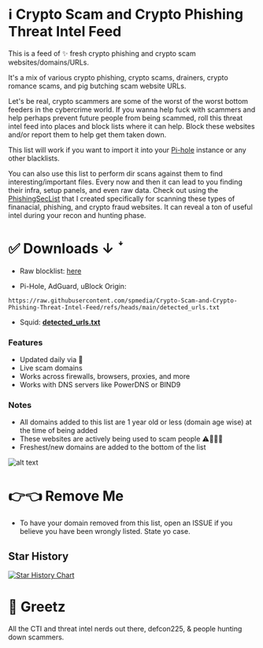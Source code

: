 # ℹ️ Crypto Scam and Crypto Phishing Threat Intel Feed
This is a feed of ✨ fresh crypto phishing and crypto scam websites/domains/URLs.

It's a mix of various crypto phishing, crypto scams, drainers, crypto romance scams, and pig butching scam website URLs.

Let's be real, crypto scammers are some of the worst of the worst bottom feeders in the cybercrime world. If you wanna help fuck with scammers and help perhaps prevent future people from being scammed, roll this threat intel feed into places and block lists where it can help. Block these websites and/or report them to help get them taken down.

This list will work if you want to import it into your [Pi-hole](https://pi-hole.net/) instance or any other blacklists.

You can also use this list to perform dir scans against them to find interesting/important files. Every now and then it can lead to you finding their infra, setup panels, and even raw data. Check out using the [PhishingSecList](https://github.com/spmedia/PhishingSecLists) that I created specifically for scanning these types of finanacial, phishing, and crypto fraud websites. It can reveal a ton of useful intel during your recon and hunting phase.

# ✅ Downloads ↓ ꜜ

- Raw blocklist: [here](https://raw.githubusercontent.com/spmedia/Crypto-Scam-and-Crypto-Phishing-Threat-Intel-Feed/refs/heads/main/detected_urls.txt)

- Pi-Hole, AdGuard, uBlock Origin:
```
https://raw.githubusercontent.com/spmedia/Crypto-Scam-and-Crypto-Phishing-Threat-Intel-Feed/refs/heads/main/detected_urls.txt
```
- Squid: **[detected_urls.txt](https://raw.githubusercontent.com/spmedia/Crypto-Scam-and-Crypto-Phishing-Threat-Intel-Feed/refs/heads/main/detected_urls.txt)** 
### Features

- Updated daily via 🤖
- Live scam domains
- Works across firewalls, browsers, proxies, and more
- Works with DNS servers like PowerDNS or BIND9 

### Notes
- All domains added to this list are 1 year old or less (domain age wise) at the time of being added
- These websites are actively being used to scam people ⚠️🚩🧙‍♂️
- Freshest/new domains are added to the bottom of the list

![alt text](https://i.imgur.com/JA22DtP.png)

# 👉👈 Remove Me

- To have your domain removed from this list, open an ISSUE if you believe you have been wrongly listed. State yo case.

## Star History

<a href="https://star-history.com/#spmedia/Crypto-Scam-and-Crypto-Phishing-Threat-Intel-Feed&Date">
 <picture>
   <source media="(prefers-color-scheme: dark)" srcset="https://api.star-history.com/svg?repos=spmedia/Crypto-Scam-and-Crypto-Phishing-Threat-Intel-Feed&type=Date&theme=dark" />
   <source media="(prefers-color-scheme: light)" srcset="https://api.star-history.com/svg?repos=spmedia/Crypto-Scam-and-Crypto-Phishing-Threat-Intel-Feed&type=Date" />
   <img alt="Star History Chart" src="https://api.star-history.com/svg?repos=spmedia/Crypto-Scam-and-Crypto-Phishing-Threat-Intel-Feed&type=Date" />
 </picture>
</a>

# 👋 Greetz

All the CTI and threat intel nerds out there, defcon225, & people hunting down scammers.
